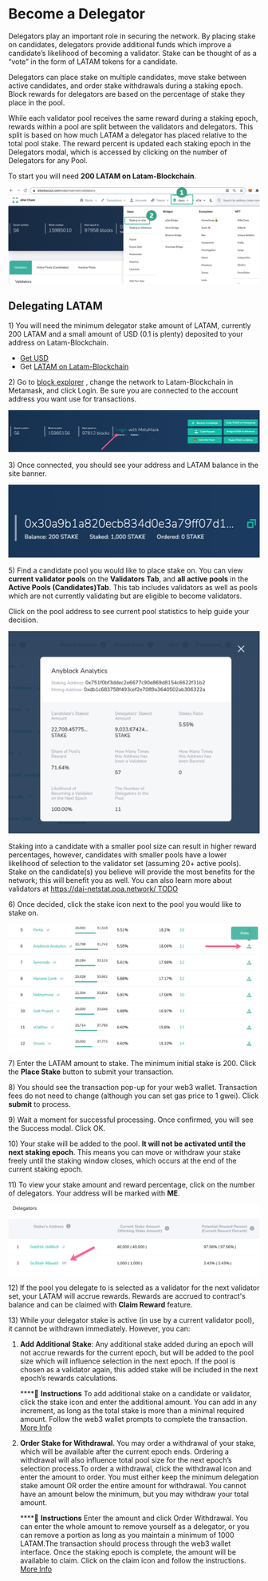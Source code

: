 # Become a Delegator

Delegators play an important role in securing the network. By placing stake on candidates, delegators provide additional funds which improve a candidate’s likelihood of becoming a validator. Stake can be thought of as a “vote” in the form of LATAM tokens for a candidate.

Delegators can place stake on multiple candidates, move stake between active candidates, and order stake withdrawals during a staking epoch. Block rewards for delegators are based on the percentage of stake they place in the pool. 

While each validator pool receives the same reward during a staking epoch, rewards within a pool are split between the validators and delegators. This split is based on how much LATAM a delegator has placed relative to the total pool stake. The reward percent is updated each staking epoch in the Delegators modal, which is accessed by clicking on the number of Delegators for any Pool.

To start you will need **200 LATAM on Latam-Blockchain**.

![Apps menu to access Staking on Latam-Blockchain](../../.gitbook/assets/staking-1.png)

## **Delegating LATAM**

1\) You will need the minimum delegator stake amount of LATAM, currently 200 LATAM and a small amount of USD \(0.1 is plenty\) deposited to your address on Latam-Blockchain.

* [Get USD](../../for-users/getting-started-with-latam-blockchain.md#2-get-a-little-usd)
* Get [LATAM on Latam-Blockchain](../latam-token/get-latam/)

2\) Go to [block explorer](http://explorer.latam-blockchain.com) , change the network to Latam-Blockchain in Metamask, and click Login. Be sure you are connected to the account address you want use for transactions.

![](../../.gitbook/assets/login-mm.png)

3\) Once connected, you should see your address and LATAM balance in the site banner.

![](../../.gitbook/assets/address-1.png)

5\) Find a candidate pool you would like to place stake on. You can view **current validator pools** on the **Validators Tab**, and **all active pools** in the **Active Pools \(Candidates\)Tab**. This tab includes validators as well as pools which are not currently validating but are eligible to become validators. 

Click on the pool address to see current pool statistics to help guide your decision. 

![](../../.gitbook/assets/current-pool-example.png)

Staking into a candidate with a smaller pool size can result in higher reward percentages, however, candidates with smaller pools have a lower likelihood of selection to the validator set \(assuming 20+ active pools\). Stake on the candidate\(s\) you believe will provide the most benefits for the network; this will benefit you as well. You can also learn more about validators at [https://dai-netstat.poa.network/ TODO](https://dai-netstat.poa.network/)

6\) Once decided, click the stake icon next to the pool you would like to stake on.

![](../../.gitbook/assets/example2.png)

7\) Enter the LATAM amount to stake. The minimum initial stake is 200. Click the **Place Stake** button to submit your transaction.

8\) You should see the transaction pop-up for your web3 wallet. Transaction fees do not need to change \(although you can set gas price to 1 gwei\). Click **submit** to process.

9\) Wait a moment for successful processing. Once confirmed, you will see the Success modal. Click OK.

10\) Your stake will be added to the pool. **It will not be activated until the next staking epoch**. This means you can move or withdraw your stake freely until the staking window closes, which occurs at the end of the current staking epoch.

11\) To view your stake amount and reward percentage, click on the number of delegators. Your address will be marked with **ME**.

![](../../.gitbook/assets/header3.png)

12\) If the pool you delegate to is selected as a validator for the next validator set, your LATAM will accrue rewards. Rewards are accrued to contract's balance and can be claimed with **Claim Reward** feature.

13\) While your delegator stake is active \(in use by a current validator pool\), it cannot be withdrawn immediately. However, you can:

1. **Add Additional Stake**: Any additional stake added during an epoch will not accrue rewards for the current epoch, but will be added to the pool size which will influence selection in the next epoch. If the pool is chosen as a validator again, this added stake will be included in the next epoch’s rewards calculations.  


   \*\*\*\*💎 **Instructions** To add additional stake on a candidate or validator, click the stake icon and enter the additional amount. You can add in any increment, as long as the total stake is more than a minimal required amount. Follow the web3 wallet prompts to complete the transaction. [More Info](staking-operations/add-stake.md)  

2. **Order Stake for Withdrawal**. You may order a withdrawal of your stake, which will be available after the current epoch ends. Ordering a withdrawal will also influence total pool size for the next epoch’s selection process.To order a withdrawal, click the withdrawal icon and enter the amount to order. You must either keep the minimum delegation stake amount OR order the entire amount for withdrawal. You cannot have an amount below the minimum, but you may withdraw your total amount.  


   \*\*\*\*💎 **Instructions** Enter the amount and click Order Withdrawal. You can enter the whole amount to remove yourself as a delegator, or you can remove a portion as long as you maintain a minimum of 1000 LATAM.The transaction should process through the web3 wallet interface. Once the staking epoch is complete, the amount will be available to claim. Click on the claim icon and follow the instructions. [More Info](staking-operations/withdraw-stake.md#ordered-withdrawal)

